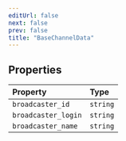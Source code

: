 ```yaml
---
editUrl: false
next: false
prev: false
title: "BaseChannelData"
---
```


## Properties

| Property | Type |
| :------ | :------ |
| `broadcaster_id` | `string` |
| `broadcaster_login` | `string` |
| `broadcaster_name` | `string` |
